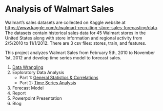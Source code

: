 # Analysis of Walmart Sales
Walmart’s sales datasets are collected on Kaggle website at https://www.kaggle.com/c/walmart-recruiting-store-sales-forecasting/data. The datasets contain historical sales data for 45 Walmart stores in the United States along with store information and regional activity from 2/5/2010 to 11/1/2012. There are 3 csv files: stores, train, and features.

This project analyzes Walmart Sales from February 5th, 2010 to November 1st, 2012 and develop time series model to forecast sales.

1. [Data Wrangling](https://github.com/nphan20181/walmart_sales/blob/master/walmart_data_wrangling.ipynb)
2. Exploratory Data Analysis
   - Part 1: [General Statistics & Correlations](https://github.com/nphan20181/walmart_sales/blob/master/walmart_eda1.ipynb)
   - Part 2: [Time Series Analysis](https://github.com/nphan20181/walmart_sales/blob/master/walmart_eda2.ipynb)
3. Forecast Model
4. Report
5. Powerpoint Presentation
6. Blog
